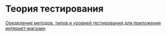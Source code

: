 # Теория тестирования
[Оределение методов, типов и уровней тестирования для приложения интернет-магазин](https://docs.google.com/spreadsheets/d/1nNlgr4yUNLVG8ShkHZOFwMeY3tG66Gv3ox7yqT9_G3U/edit?usp=sharing)
